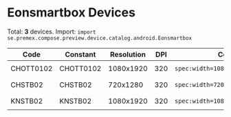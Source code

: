 # Eonsmartbox Devices

Total: **3** devices. Import: `import se.premex.compose.preview.device.catalog.android.Eonsmartbox`

| Code | Constant | Resolution | DPI | Compose Spec | Preview Usage |
|------|----------|------------|-----|-------------|---------------|
| CHOTT0102 | CHOTT0102 | 1080x1920 | 320 | `spec:width=1080px,height=1920px,dpi=320` | `@Preview(device = Eonsmartbox.CHOTT0102)` |
| CHSTB02 | CHSTB02 | 720x1280 | 320 | `spec:width=720px,height=1280px,dpi=320` | `@Preview(device = Eonsmartbox.CHSTB02)` |
| KNSTB02 | KNSTB02 | 1080x1920 | 320 | `spec:width=1080px,height=1920px,dpi=320` | `@Preview(device = Eonsmartbox.KNSTB02)` |

<!-- Generated automatically. Do not edit manually. -->
